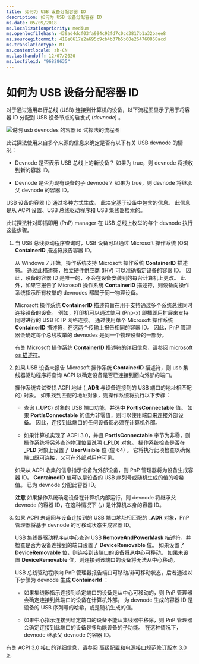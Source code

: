 ```yaml
---
title: 如何为 USB 设备分配容器 ID
description: 如何为 USB 设备分配容器 ID
ms.date: 05/09/2018
ms.localizationpriority: medium
ms.openlocfilehash: 439ad4dcf03fa994c92fd7c0cd3817b1a32baee8
ms.sourcegitcommit: 418e6617e2a695c9cb4b37b5b60e264760858acd
ms.translationtype: MT
ms.contentlocale: zh-CN
ms.lasthandoff: 12/07/2020
ms.locfileid: "96828635"
---
```

# <a name="how-usb-devices-are-assigned-container-ids"></a>如何为 USB 设备分配容器 ID


对于通过通用串行总线 (USB) 连接到计算机的设备，以下流程图显示了用于将容器 ID 分配到 USB 设备节点的启发式 (*devnode*) 。

![说明 usb devnodes 的容器 id 试探法的流程图](images/containerid-6.png)

此试探法使用来自多个来源的信息来确定是否有以下有关 USB devnode 的情况：

-   Devnode 是否表示 USB 总线上的新设备？ 如果为 true，则 devnode 将接收到新的容器 ID。

-   Devnode 是否为现有设备的子 devnode？ 如果为 true，则 devnode 将继承父 devnode 的容器 ID。

USB 设备的容器 ID 通过多种方式生成。 此决定基于设备中包含的信息。 此信息是从 ACPI 设置、USB 总线驱动程序和 USB 集线器检索的。

此试探法针对即插即用 (PnP) manager 在 USB 总线上枚举的每个 devnode 执行这些步骤。

1.  当 USB 总线驱动程序查询时，USB 设备可以通过 Microsoft 操作系统 (OS) **ContainerID** 描述符报告容器 ID。

    从 Windows 7 开始，操作系统支持 Microsoft 操作系统 **ContainerID** 描述符。 通过此描述符，独立硬件供应商 (IHV) 可以准确指定设备的容器 ID。 因此，设备的容器 ID 是唯一的，不会在设备安装到的每台计算机上更改。 此外，如果它报告了 Microsoft 操作系统 **ContainerID** 描述符，则设备向操作系统指示所有枚举的 devnodes 都属于同一物理设备。

    Microsoft 操作系统 **ContainerID** 描述符旨在用于支持通过多个系统总线同时连接设备的设备。 例如，打印机可以通过使用 (Pnp-x) 即插即用扩展来支持同时进行的 USB 和 IP 网络连接。 通过使用单个 Microsoft 操作系统 **ContainerID** 描述符，在这两个传输上报告相同的容器 ID。 因此，PnP 管理器会确定每个总线枚举的 devnodes 是同一个物理设备的一部分。

    有关 Microsoft 操作系统 **ContainerID** 描述符的详细信息，请参阅 [microsoft os 描述符](/previous-versions/gg463179(v=msdn.10))。

2.  如果 USB 设备未报告 Microsoft 操作系统 **ContainerID** 描述符，则 usb 集线器驱动程序将查询 ACPI 以确定设备是否已连接到面向外部的端口。

    操作系统尝试查找 ACPI 地址 (**_ADR** 与设备连接到的 USB 端口的地址相匹配的) 对象。 如果找到匹配的地址对象，则操作系统将执行以下步骤：

    -   查询 (**_UPC**) 对象的 USB 端口功能，并选中 **PortIsConnectable** 值。 如果 **PortIsConnectable** 的值为非零值，则可以使用端口来连接外部设备。 因此，连接到此端口的任何设备都必须在计算机外部。

    -   如果计算机实现了 ACPI 3.0，并且 **PortIsConnectable** 字节为非零，则操作系统将另外查询物理位置说明 (**_PLD**) 对象。 操作系统检查是否在 **_PLD** 对象上设置了 **UserVisible** 位 (位 64) 。 它将执行此项检查以确保端口既可连接，又可在外部对用户可见。

    如果从 ACPI 收集的信息指示设备为外部设备，则 PnP 管理器将为设备生成容器 ID。 **ContainedID** 值可以是设备的 USB 序列号或随机生成的值的哈希值。 已为 devnode 分配此容器 ID。

    **注意**  如果操作系统确定设备在计算机内部运行，则 devnode 将继承父 devnode 的容器 ID，在这种情况下 (，) 是计算机本身的容器 ID。

     

3.  如果 ACPI 未返回与设备连接到的 USB 端口地址相匹配的 **_ADR** 对象，PnP 管理器将基于 devnode 的可移动状态生成容器 ID。

    USB 集线器驱动程序从中心查询 USB **RemoveAndPowerMask** 描述符，并检查是否为设备连接到的端口设置了 **DeviceRemovable** 位。 如果设置了 **DeviceRemovable** 位，则连接到该端口的设备将从中心可移动。 如果未设置 **DeviceRemovable** 位，则连接到该端口的设备将无法从中心移动。

    USB 总线驱动程序向 PnP 管理器报告端口可移动/非可移动状态，后者通过以下步骤为 devnode 生成 **ContainerId** ：

    -   如果集线器指示连接到给定端口的设备是从中心可移动的，则 PnP 管理器会确定连接到此端口的设备在计算机外部。 为 devnode 生成的容器 ID 是设备的 USB 序列号的哈希，或是随机生成的值。

    -   如果中心指示连接到给定端口的设备不能从集线器中移除，则 PnP 管理器会确定连接到此端口的设备是多功能设备的子功能。 在这种情况下，devnode 继承父 devnode 的容器 ID。

有关 ACPI 3.0 接口的详细信息，请参阅 [高级配置和电源接口规范修订版本 3.0 b](https://go.microsoft.com/fwlink/p/?linkid=145427)。

 

